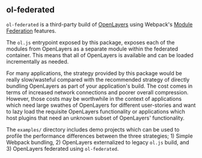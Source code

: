 ## ol-federated

`ol-federated` is a third-party build of [OpenLayers](https://github.com/openlayers/openlayers) using Webpack's [Module Federation](https://webpack.js.org/concepts/module-federation/) features.

The `ol.js` entrypoint exposed by this package, exposes each of the modules from OpenLayers as a separate module within the federated container. This means that all of OpenLayers is available and
can be loaded incrementally as needed.

For many applications, the strategy provided by this package would be really slow/wasteful compared with the recommended strategy of directly bundling OpenLayers as part of your application's build.
The cost comes in terms of increased network connections and poorer overall compression. However, those costs may be worthwhile in the context of applications which need large swathes of OpenLayers
for different user-stories and want to lazy load the requisite OpenLayers functionality or applications which host plugins that need an unknown subset of OpenLayers' functionality.

The `examples/` directory includes demo projects which can be used to profile the performance differences between the three strategies; 1) Simple Webpack bundling, 2) OpenLayers externalized to legacy `ol.js`
build, and 3) OpenLayers federated using `ol-federated`.

